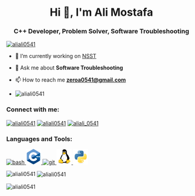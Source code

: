 <h1 align="center">Hi 👋, I'm Ali Mostafa</h1>
<h3 align="center">C++ Developer, Problem Solver, Software Troubleshooting</h3>



<p align="left"> <a href="https://github.com/ryo-ma/github-profile-trophy">
  <img src="https://github-profile-trophy.vercel.app/?username=aliali0541" alt="aliali0541" /></a> </p>

- 🔭 I’m currently working on [NSST](https://github.com/aliali0541/NSST)

- 💬 Ask me about **Software Troubleshooting**

- 📫 How to reach me **zeroa0541@gmail.com**
- <p align="left"> <img src="https://komarev.com/ghpvc/?username=aliali0541&label=Profile%20views&color=038ddd&style=flat-square" alt="aliali0541" /> </p>

<h3 align="left">Connect with me:</h3>
<p align="left">
<a href="https://linkedin.com/in/aliali0541" target="blank"><img align="center" src="https://raw.githubusercontent.com/rahuldkjain/github-profile-readme-generator/master/src/images/icons/Social/linked-in-alt.svg" alt="aliali0541" height="30" width="40" /></a>
<a href="https://fb.com/aliali0541" target="blank"><img align="center" src="https://raw.githubusercontent.com/rahuldkjain/github-profile-readme-generator/master/src/images/icons/Social/facebook.svg" alt="aliali0541" height="30" width="40" /></a>
<a href="https://instagram.com/aliali_0541" target="blank"><img align="center" src="https://raw.githubusercontent.com/rahuldkjain/github-profile-readme-generator/master/src/images/icons/Social/instagram.svg" alt="aliali_0541" height="30" width="40" /></a>
</p>

<h3 align="left">Languages and Tools:</h3>
<p align="left"> <a href="https://www.gnu.org/software/bash/" target="_blank" rel="noreferrer"> <img src="https://www.vectorlogo.zone/logos/gnu_bash/gnu_bash-icon.svg" alt="bash" width="40" height="40"/> </a> <a href="https://www.w3schools.com/cpp/" target="_blank" rel="noreferrer"> <img src="https://raw.githubusercontent.com/devicons/devicon/master/icons/cplusplus/cplusplus-original.svg" alt="cplusplus" width="40" height="40"/> </a> <a href="https://git-scm.com/" target="_blank" rel="noreferrer"> <img src="https://www.vectorlogo.zone/logos/git-scm/git-scm-icon.svg" alt="git" width="40" height="40"/> </a> <a href="https://www.linux.org/" target="_blank" rel="noreferrer"> <img src="https://raw.githubusercontent.com/devicons/devicon/master/icons/linux/linux-original.svg" alt="linux" width="40" height="40"/> </a> <a href="https://www.python.org" target="_blank" rel="noreferrer"> <img src="https://raw.githubusercontent.com/devicons/devicon/master/icons/python/python-original.svg" alt="python" width="40" height="40"/> </a> </p>

<p><img align="left" src="https://github-readme-stats.vercel.app/api/top-langs?username=aliali0541&show_icons=true&theme=highcontrast&locale=en&layout=compact" alt="aliali0541" /></p>

<p>&nbsp;<img align="center" src="https://github-readme-stats.vercel.app/api?username=aliali0541&show_icons=true&theme=tokyonight&locale=en" alt="aliali0541" /></p>

<p><img align="center" src="https://github-readme-streak-stats.herokuapp.com/?user=aliali0541&theme=dark" alt="aliali0541" /></p>
